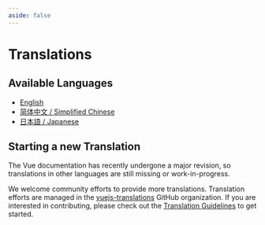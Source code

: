 ```yaml
---
aside: false
---
```


# Translations

## Available Languages

- [English](https://vuejs.org/)
- [简体中文 / Simplified Chinese](https://cn.vuejs.org/)
- [日本語 / Japanese](https://ja.vuejs.org/)

## Starting a new Translation

The Vue documentation has recently undergone a major revision, so translations in other languages are still missing or work-in-progress.

We welcome community efforts to provide more translations. Translation efforts are managed in the [vuejs-translations](https://github.com/vuejs-translations/) GitHub organization. If you are interested in contributing, please check out the [Translation Guidelines](https://github.com/vuejs-translations/guidelines/blob/main/README.md) to get started.
